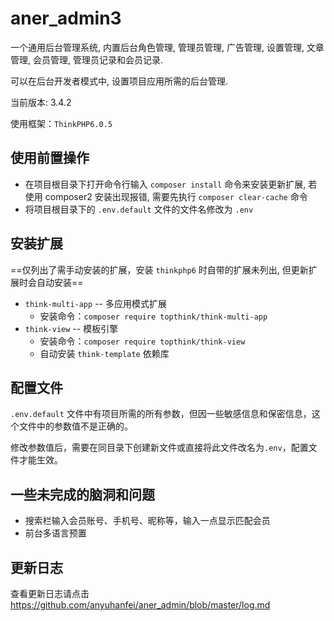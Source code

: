 # aner_admin3

一个通用后台管理系统, 内置后台角色管理, 管理员管理, 广告管理, 设置管理, 文章管理, 会员管理, 管理员记录和会员记录.

可以在后台开发者模式中, 设置项目应用所需的后台管理.

当前版本: 3.4.2

使用框架：`ThinkPHP6.0.5`


## 使用前置操作
- 在项目根目录下打开命令行输入 `composer install` 命令来安装更新扩展, 若使用 composer2 安装出现报错, 需要先执行 `composer clear-cache` 命令
- 将项目根目录下的 `.env.default` 文件的文件名修改为 `.env`

## 安装扩展

==仅列出了需手动安装的扩展，安装 `thinkphp6` 时自带的扩展未列出, 但更新扩展时会自动安装==

- `think-multi-app` -- 多应用模式扩展
  - 安装命令：`composer require topthink/think-multi-app`
- `think-view` -- 模板引擎
  - 安装命令：`composer require topthink/think-view`
  - 自动安装 `think-template` 依赖库

## 配置文件

`.env.default` 文件中有项目所需的所有参数，但因一些敏感信息和保密信息，这个文件中的参数值不是正确的。

修改参数值后，需要在同目录下创建新文件或直接将此文件改名为`.env`，配置文件才能生效。


## 一些未完成的脑洞和问题
- 搜索栏输入会员账号、手机号、昵称等，输入一点显示匹配会员
- 前台多语言预置


## 更新日志

查看更新日志请点击 https://github.com/anyuhanfei/aner_admin/blob/master/log.md
